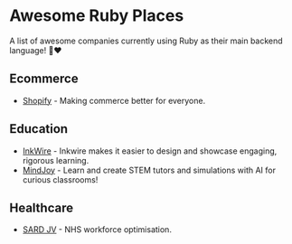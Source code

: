 # Awesome Ruby Places

A list of awesome companies currently using Ruby as their main backend language! 💎❤️

## Ecommerce

- [Shopify](https://www.shopify.com/) - Making commerce better for everyone.

## Education

- [InkWire](https://www.inkwire.co/) - Inkwire makes it easier to design and showcase engaging, rigorous learning.
- [MindJoy](https://www.mindjoy.com/) - Learn and create STEM tutors and simulations with AI for curious classrooms!

## Healthcare

- [SARD JV](https://www.sardjv.co.uk/) - NHS workforce optimisation.
